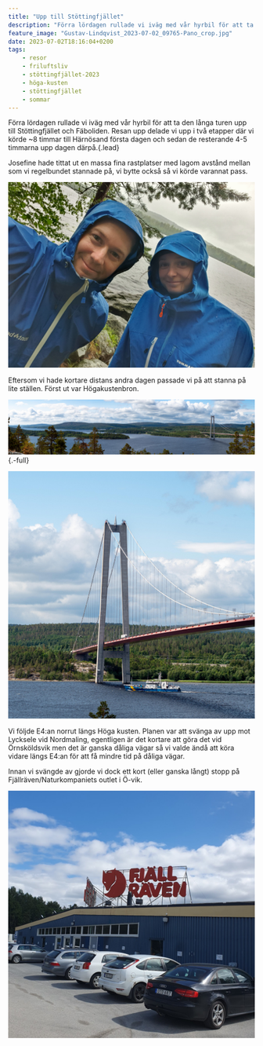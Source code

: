 ```yaml
---
title: "Upp till Stöttingfjället"
description: "Förra lördagen rullade vi iväg med vår hyrbil för att ta den långa turen upp till Stöttingfjället och Fäboliden."
feature_image: "Gustav-Lindqvist_2023-07-02_09765-Pano_crop.jpg"
date: 2023-07-02T18:16:04+0200
tags:
    - resor
    - friluftsliv
    - stöttingfjället-2023
    - höga-kusten
    - stöttingfjället
    - sommar
---
```


Förra lördagen rullade vi iväg med vår hyrbil för att ta den långa turen upp till Stöttingfjället och Fäboliden. Resan upp delade vi upp i två etapper där vi körde ~8 timmar till Härnösand första dagen och sedan de resterande 4-5 timmarna upp dagen därpå.{.lead}

Josefine hade tittat ut en massa fina rastplatser med lagom avstånd mellan som vi regelbundet stannade på, vi bytte också så vi körde varannat pass.

![En selfie på Gustav och Josefine i regnkläder med en sjö i bakgrunden](20230701_160158.jpg "På slutet av resan regnade det konstant. Här står vi på rastplatsen vid Ångersjön.")

Eftersom vi hade kortare distans andra dagen passade vi på att stanna på lite ställen. Först ut var Högakustenbron.

![Högakustenbron med Ångermanälvens mynning till vänster i bild](Gustav-Lindqvist_2023-07-02_09765-Pano_3000w.jpg){.-full}

![En båt från kustbevakningen som kör under Högakustenbron](Gustav-Lindqvist_2023-07-02_09789-Pano_3000w.jpg)

Vi följde E4:an norrut längs Höga kusten. Planen var att svänga av upp mot Lycksele vid Nordmaling, egentligen är det kortare att göra det vid Örnsköldsvik men det är ganska dåliga vägar så vi valde ändå att köra vidare längs E4:an för att få mindre tid på dåliga vägar.

Innan vi svängde av gjorde vi dock ett kort (eller ganska långt) stopp på Fjällräven/Naturkompaniets outlet i Ö-vik.

![Byggnaden för Fjällräven Outlet med bilar framför](20230702_115918.jpg)
